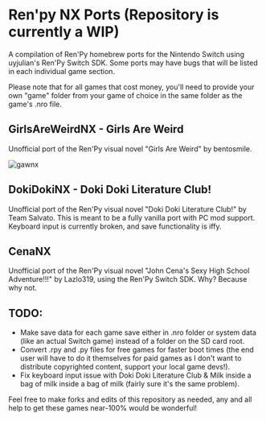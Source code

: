 # Ren'py NX Ports (Repository is currently a WIP)
A compilation of Ren'Py homebrew ports for the Nintendo Switch using uyjulian's Ren'Py Switch SDK. Some ports may have bugs that will be listed in each individual game section.

Please note that for all games that cost money, you'll need to provide your own "game" folder from your game of choice in the same folder as the game's .nro file.

## GirlsAreWeirdNX - Girls Are Weird

Unofficial port of the Ren'Py visual novel "Girls Are Weird" by bentosmile.

![gawnx](https://user-images.githubusercontent.com/56975081/157101230-1648fd85-84b4-4f2e-acf8-4d25b373188e.jpg)

## DokiDokiNX - Doki Doki Literature Club!

Unofficial port of the Ren'Py visual novel "Doki Doki Literature Club!" by Team Salvato. This is meant to be a fully vanilla port with PC mod support. Keyboard input is currently broken, and save functionality is iffy.

## CenaNX
Unofficial port of the Ren'Py visual novel "John Cena's Sexy High School Adventure!!!" by Lazlo319, using the Ren'Py Switch SDK. Why? Because why not.

## TODO:

- Make save data for each game save either in .nro folder or system data (like an actual Switch game) instead of a folder on the SD card root.
- Convert .rpy and .py files for free games for faster boot times (the end user will have to do it themselves for paid games as I don't want to distribute copyrighted content, support your local game devs!). 
- Fix keyboard input issue with Doki Doki Literature Club & Milk inside a bag of milk inside a bag of milk (fairly sure it's the same problem).

Feel free to make forks and edits of this repository as needed, any and all help to get these games near-100% would be wonderful!
